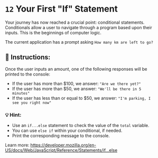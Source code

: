 # `12` Your First "If" Statement

Your journey has now reached a crucial point: conditional statements. Conditionals allow a user to navigate through a program based upon their inputs. This is the beginnings of computer logic.

The current application has a prompt asking `How many km are left to go?`


## :pencil: Instructions:
Once the user inputs an amount, one of the following responses will be printed to the console:

* If the user has more than $100, we answer: `"Are we there yet?"`
* If the user has more than $50, we answer: `"We'll be there in 5 minutes"`
* If the user has less than or equal to $50, we answer: `"I'm parking, I see you right now"`


### 💡 Hint:
* Use an `if...else` statement to check the value of the `total` variable.
* You can use `else if` within your conditional, if needed.
* Print the corresponding message to the console.

Learn more: https://developer.mozilla.org/en-US/docs/Web/JavaScript/Reference/Statements/if...else
